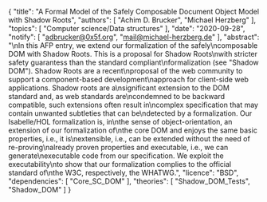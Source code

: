 {
    "title": "A Formal Model of the Safely Composable Document Object Model with Shadow Roots",
    "authors": [
        "Achim D. Brucker",
        "Michael Herzberg"
    ],
    "topics": [
        "Computer science/Data structures"
    ],
    "date": "2020-09-28",
    "notify": [
        "adbrucker@0x5f.org",
        "mail@michael-herzberg.de"
    ],
    "abstract": "\nIn this AFP entry, we extend our formalization of the safely\ncomposable DOM with Shadow Roots. This is a proposal for Shadow Roots\nwith stricter safety guarantess than the standard compliant\nformalization (see \"Shadow DOM\"). Shadow Roots are a recent\nproposal of the web community to support a component-based development\napproach for client-side web applications.  Shadow roots are a\nsignificant extension to the DOM standard and, as web standards are\ncondemned to be backward compatible, such extensions often result in\ncomplex specification that may contain unwanted subtleties that can be\ndetected by a formalization.  Our Isabelle/HOL formalization is, in\nthe sense of object-orientation, an extension of our formalization of\nthe core DOM and enjoys the same basic properties, i.e., it is\nextensible, i.e., can be extended without the need of re-proving\nalready proven properties and executable, i.e., we can generate\nexecutable code from our specification. We exploit the executability\nto show that our formalization complies to the official standard of\nthe W3C, respectively, the WHATWG.",
    "licence": "BSD",
    "dependencies": [
        "Core_SC_DOM"
    ],
    "theories": [
        "Shadow_DOM_Tests",
        "Shadow_DOM"
    ]
}